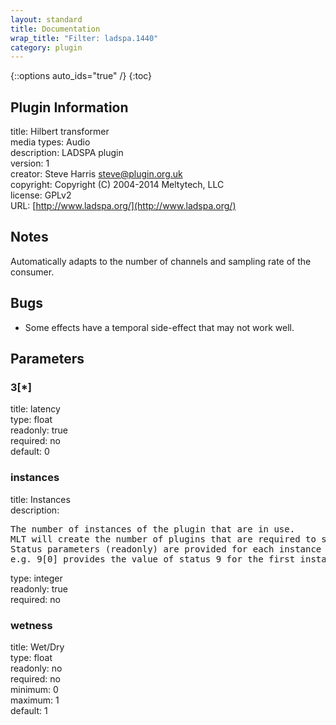 ```yaml
---
layout: standard
title: Documentation
wrap_title: "Filter: ladspa.1440"
category: plugin
---
```

{::options auto_ids="true" /}
{:toc}

## Plugin Information

title: Hilbert transformer  
media types:
Audio  
description: LADSPA plugin  
version: 1  
creator: Steve Harris <steve@plugin.org.uk>  
copyright: Copyright (C) 2004-2014 Meltytech, LLC  
license: GPLv2  
URL: [http://www.ladspa.org/](http://www.ladspa.org/)  

## Notes

Automatically adapts to the number of channels and sampling rate of the consumer.
## Bugs

* Some effects have a temporal side-effect that may not work well.

## Parameters

### 3[*]

title: latency    
type: float  
readonly: true  
required: no  
default: 0  

### instances

title: Instances    
description:
<pre>
The number of instances of the plugin that are in use.
MLT will create the number of plugins that are required to support the number of audio channels.
Status parameters (readonly) are provided for each instance and are accessed by specifying the instance number after the identifier (starting at zero).
e.g. 9[0] provides the value of status 9 for the first instance.
</pre>
type: integer  
readonly: true  
required: no  

### wetness

title: Wet/Dry    
type: float  
readonly: no  
required: no  
minimum: 0  
maximum: 1  
default: 1  

